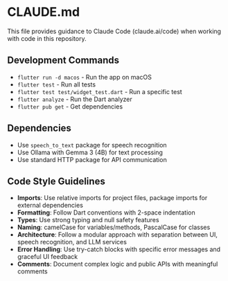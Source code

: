# CLAUDE.md

This file provides guidance to Claude Code (claude.ai/code) when working with code in this repository.

## Development Commands
- `flutter run -d macos` - Run the app on macOS
- `flutter test` - Run all tests
- `flutter test test/widget_test.dart` - Run a specific test
- `flutter analyze` - Run the Dart analyzer
- `flutter pub get` - Get dependencies

## Dependencies
- Use `speech_to_text` package for speech recognition
- Use Ollama with Gemma 3 (4B) for text processing
- Use standard HTTP package for API communication

## Code Style Guidelines
- **Imports**: Use relative imports for project files, package imports for external dependencies
- **Formatting**: Follow Dart conventions with 2-space indentation
- **Types**: Use strong typing and null safety features
- **Naming**: camelCase for variables/methods, PascalCase for classes
- **Architecture**: Follow a modular approach with separation between UI, speech recognition, and LLM services
- **Error Handling**: Use try-catch blocks with specific error messages and graceful UI feedback
- **Comments**: Document complex logic and public APIs with meaningful comments
